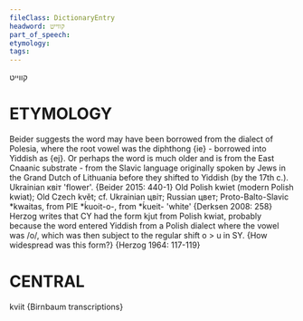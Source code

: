 ```yaml
---
fileClass: DictionaryEntry
headword: קווייט
part_of_speech: 
etymology: 
tags: 
---
```

קווייט

ETYMOLOGY
===========
Beider suggests the word may have been borrowed from the dialect of Polesia, where the root vowel was the diphthong {ie} - borrowed into Yiddish as {ej}. Or perhaps the word is much older and is from the East Cnaanic substrate - from the Slavic language originally spoken by Jews in the Grand Dutch of Lithuania before they shifted to Yiddish (by the 17th c.). 
Ukrainian квiт 'flower'.
{Beider 2015: 440-1}
Old Polish kwiet (modern Polish kwiat); Old Czech květ; cf. Ukrainian цвіт; Russian цвет; 
Proto-Balto-Slavic *kwaitas, from PIE *ḱuoit-o-, from *ḱueit- 'white'
{Derksen 2008: 258}
Herzog writes that CY had the form kjut from Polish kwiat, probably because the word entered Yiddish from a Polish dialect where the vowel was /o/, which was then subject to the regular shift o > u in SY. {How widespread was this form?}
{Herzog 1964: 117-119}

CENTRAL
========

kviit {Birnbaum transcriptions}